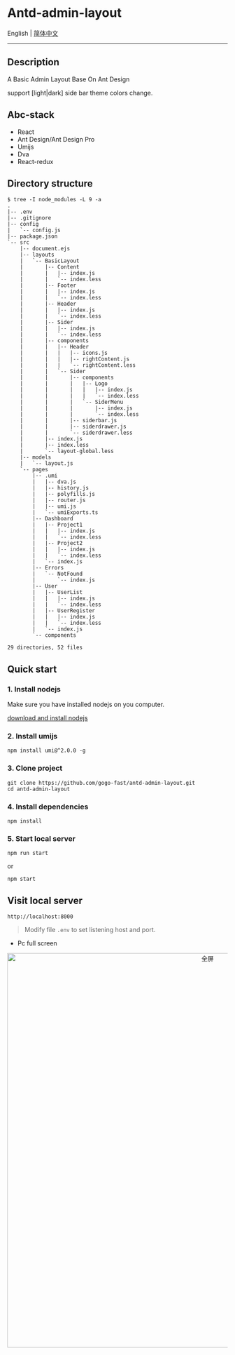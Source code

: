 # Antd-admin-layout

English | [简体中文](./README-zh.md)

<hr>

## Description
A Basic Admin Layout Base On Ant Design

support [light|dark] side bar theme colors change.

## Abc-stack
- React
- Ant Design/Ant Design Pro
- Umijs
- Dva
- React-redux

## Directory structure 
```shell script
$ tree -I node_modules -L 9 -a
.
|-- .env
|-- .gitignore
|-- config
|   `-- config.js
|-- package.json
`-- src
    |-- document.ejs
    |-- layouts
    |   `-- BasicLayout
    |       |-- Content
    |       |   |-- index.js
    |       |   `-- index.less
    |       |-- Footer
    |       |   |-- index.js
    |       |   `-- index.less
    |       |-- Header
    |       |   |-- index.js
    |       |   `-- index.less
    |       |-- Sider
    |       |   |-- index.js
    |       |   `-- index.less
    |       |-- components
    |       |   |-- Header
    |       |   |   |-- icons.js
    |       |   |   |-- rightContent.js
    |       |   |   `-- rightContent.less
    |       |   `-- Sider
    |       |       |-- components
    |       |       |   |-- Logo
    |       |       |   |   |-- index.js
    |       |       |   |   `-- index.less
    |       |       |   `-- SiderMenu
    |       |       |       |-- index.js
    |       |       |       `-- index.less
    |       |       |-- siderbar.js
    |       |       |-- siderdrawer.js
    |       |       `-- siderdrawer.less
    |       |-- index.js
    |       |-- index.less
    |       `-- layout-global.less
    |-- models
    |   `-- layout.js
    `-- pages
        |-- .umi
        |   |-- dva.js
        |   |-- history.js
        |   |-- polyfills.js
        |   |-- router.js
        |   |-- umi.js
        |   `-- umiExports.ts
        |-- Dashboard
        |   |-- Project1
        |   |   |-- index.js
        |   |   `-- index.less
        |   |-- Project2
        |   |   |-- index.js
        |   |   `-- index.less
        |   `-- index.js
        |-- Errors
        |   `-- NotFound
        |       `-- index.js
        |-- User
        |   |-- UserList
        |   |   |-- index.js
        |   |   `-- index.less
        |   |-- UserRegister
        |   |   |-- index.js
        |   |   `-- index.less
        |   `-- index.js
        `-- components

29 directories, 52 files

```

## Quick start

### 1. Install nodejs
Make sure you have installed nodejs on you computer.

[download and install nodejs](https://nodejs.org/zh-cn/)

### 2. Install umijs
```shell script
npm install umi@^2.0.0 -g
```

### 3. Clone project
```shell script
git clone https://github.com/gogo-fast/antd-admin-layout.git
cd antd-admin-layout
```

### 4. Install dependencies
```shell script
npm install
```

### 5. Start local server
```shell script
npm run start
```
or
```shell script
npm start
```

## Visit local server
`http://localhost:8000`

> Modify file `.env` to set listening host and port.

- Pc full screen

<div  align=center>
<img src="https://github.com/gogo-fast/pictures/blob/master/antd-admin-layout/1590146478910.png" width = "900"  alt="全屏" />
</div>

